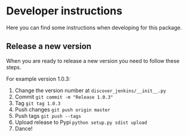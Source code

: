Developer instructions
======================

Here you can find some instructions when developing for this package.

Release a new version
---------------------

When you are ready to release a new version you need to follow these steps.

For example version 1.0.3:

1. Change the version number at ```discover_jenkins/__init__.py```
2. Commit ```git commit -m "Release 1.0.3"```
3. Tag ```git tag 1.0.3```
4. Push changes ```git push origin master```
5. Push tags ```git push --tags```
6. Upload release to Pypi ```python setup.py sdist upload```
7. Dance!
